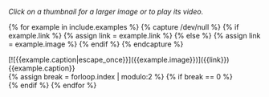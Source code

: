 *Click on a thumbnail for a larger image or to play its video.*

{% for example in include.examples %}
  {% capture /dev/null %}
  {% if example.link %}
    {% assign link = example.link %}
  {% else %}
    {% assign link = example.image %}
  {% endif %}
  {% endcapture %}
<div markdown="1" class="compat-usability">
[![{{example.caption|escape_once}}]({{example.image}})]({{link}})
<br /><span class="compat-caption">{{example.caption}}</span>
</div>
  {% assign break = forloop.index | modulo:2 %}
  {% if break == 0 %}<br clear="both" />{% endif %}
{% endfor %}
